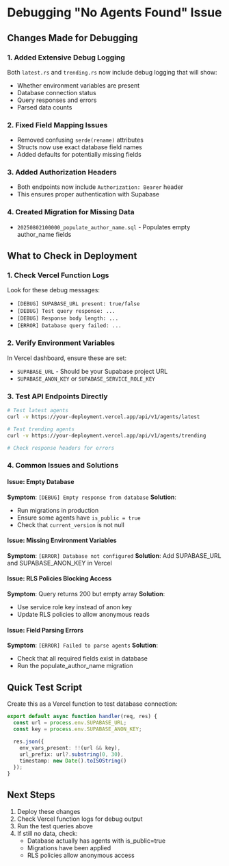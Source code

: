 # Debugging "No Agents Found" Issue

## Changes Made for Debugging

### 1. Added Extensive Debug Logging
Both `latest.rs` and `trending.rs` now include debug logging that will show:
- Whether environment variables are present
- Database connection status
- Query responses and errors
- Parsed data counts

### 2. Fixed Field Mapping Issues
- Removed confusing `serde(rename)` attributes
- Structs now use exact database field names
- Added defaults for potentially missing fields

### 3. Added Authorization Headers
- Both endpoints now include `Authorization: Bearer` header
- This ensures proper authentication with Supabase

### 4. Created Migration for Missing Data
- `20250802100000_populate_author_name.sql` - Populates empty author_name fields

## What to Check in Deployment

### 1. Check Vercel Function Logs
Look for these debug messages:
- `[DEBUG] SUPABASE_URL present: true/false`
- `[DEBUG] Test query response: ...`
- `[DEBUG] Response body length: ...`
- `[ERROR] Database query failed: ...`

### 2. Verify Environment Variables
In Vercel dashboard, ensure these are set:
- `SUPABASE_URL` - Should be your Supabase project URL
- `SUPABASE_ANON_KEY` or `SUPABASE_SERVICE_ROLE_KEY`

### 3. Test API Endpoints Directly
```bash
# Test latest agents
curl -v https://your-deployment.vercel.app/api/v1/agents/latest

# Test trending agents  
curl -v https://your-deployment.vercel.app/api/v1/agents/trending

# Check response headers for errors
```

### 4. Common Issues and Solutions

#### Issue: Empty Database
**Symptom**: `[DEBUG] Empty response from database`
**Solution**: 
- Run migrations in production
- Ensure some agents have `is_public = true`
- Check that `current_version` is not null

#### Issue: Missing Environment Variables
**Symptom**: `[ERROR] Database not configured`
**Solution**: Add SUPABASE_URL and SUPABASE_ANON_KEY in Vercel

#### Issue: RLS Policies Blocking Access
**Symptom**: Query returns 200 but empty array
**Solution**: 
- Use service role key instead of anon key
- Update RLS policies to allow anonymous reads

#### Issue: Field Parsing Errors
**Symptom**: `[ERROR] Failed to parse agents`
**Solution**: 
- Check that all required fields exist in database
- Run the populate_author_name migration

## Quick Test Script

Create this as a Vercel function to test database connection:

```typescript
export default async function handler(req, res) {
  const url = process.env.SUPABASE_URL;
  const key = process.env.SUPABASE_ANON_KEY;
  
  res.json({
    env_vars_present: !!(url && key),
    url_prefix: url?.substring(0, 30),
    timestamp: new Date().toISOString()
  });
}
```

## Next Steps

1. Deploy these changes
2. Check Vercel function logs for debug output
3. Run the test queries above
4. If still no data, check:
   - Database actually has agents with is_public=true
   - Migrations have been applied
   - RLS policies allow anonymous access